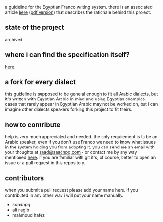 a guideline for the Egyptian Franco writing system. there is an
associated article [here](./embrace-franco.md) ([pdf
version](./embrace-franco.pdf)) that describes the rationale behind this
project.

state of the project
--------------------

archived

where i can find the specification itself?
------------------------------------------

[here](./compliant-franco.md).

a fork for every dialect
------------------------

this guideline is supposed to be general enough to fit all Arabic
dialects, but it\'s written with Egyptian Arabic in mind and using
Egyptian examples. cases that rarely appear in Egyptian Arabic may not
be worked on, but i can imagine other dialects speakers forking this
project to fit theirs.

how to contribute
-----------------

help is very much appreciated and needed. the only requirement is to be
an Arabic speaker, even if you don\'t use Franco we need to know what
issues in the system holding you from adopting it. you can send me an
email with your thoughts at <saad@saadnpq.com> - or contact me by any
way mentioned [here](https://saadnpq.com/pages/reachme/). if you are
familiar with git it\'s, of course, better to open an issue or a pull
request in this repository.

contributors
------------

when you submit a pull request please add your name here. if you
contributed in any other way i will put your name manually.

-   *saadnpq*
-   ali nagib
-   mahmoud hafez
